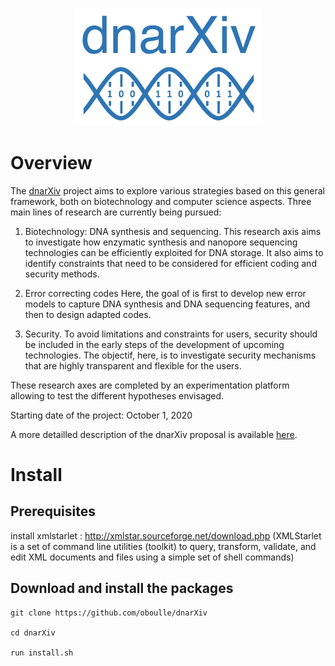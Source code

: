<p align="center">
<img src="https://github.com/oboulle/dnarXiv/blob/master/logo_dnarXiv.jpeg" width="300"/>
</p>

# Overview

The [dnarXiv](https://project.inria.fr/dnarxiv/) project aims to explore various strategies based on this general framework, both on biotechnology and computer science aspects. Three main lines of research are currently being pursued:

1. Biotechnology: DNA synthesis and sequencing. This research axis aims to investigate how enzymatic synthesis and nanopore sequencing technologies can be efficiently exploited for DNA storage. It also aims to identify constraints that need to be considered for efficient coding and security methods.

2. Error correcting codes Here, the goal of is first to develop new error models to capture DNA synthesis and DNA sequencing features, and then to design adapted codes.

3. Security. To avoid limitations and constraints for users, security should be included in the early steps of the development of upcoming technologies. The objectif, here, is to investigate security mechanisms that are highly transparent and flexible for the users. 

These research axes are completed by an experimentation platform allowing to test the different hypotheses envisaged.

Starting date of the project: October 1, 2020

A more detailled description of the dnarXiv proposal is available 
[here](https://project.inria.fr/dnarxiv/files/2020/10/presentation_dnarXiv.pdf).

# Install
## Prerequisites

install xmlstarlet : http://xmlstar.sourceforge.net/download.php
(XMLStarlet is a set of command line utilities (toolkit) to query, transform, validate, and edit XML documents and files using a simple set of shell commands)

## Download and install the packages

```
git clone https://github.com/oboulle/dnarXiv

cd dnarXiv

run install.sh
```
